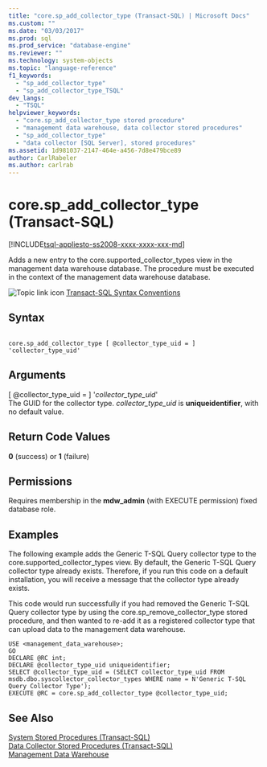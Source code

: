```yaml
---
title: "core.sp_add_collector_type (Transact-SQL) | Microsoft Docs"
ms.custom: ""
ms.date: "03/03/2017"
ms.prod: sql
ms.prod_service: "database-engine"
ms.reviewer: ""
ms.technology: system-objects
ms.topic: "language-reference"
f1_keywords: 
  - "sp_add_collector_type"
  - "sp_add_collector_type_TSQL"
dev_langs: 
  - "TSQL"
helpviewer_keywords: 
  - "core.sp_add_collector_type stored procedure"
  - "management data warehouse, data collector stored procedures"
  - "sp_add_collector_type"
  - "data collector [SQL Server], stored procedures"
ms.assetid: 1d981037-2147-464e-a456-7d8e479bce89
author: CarlRabeler
ms.author: carlrab
---
```

# core.sp_add_collector_type (Transact-SQL)
[!INCLUDE[tsql-appliesto-ss2008-xxxx-xxxx-xxx-md](../../includes/tsql-appliesto-ss2008-xxxx-xxxx-xxx-md.md)]

  Adds a new entry to the core.supported_collector_types view in the management data warehouse database. The procedure must be executed in the context of the management data warehouse database.  
  
 ![Topic link icon](../../database-engine/configure-windows/media/topic-link.gif "Topic link icon") [Transact-SQL Syntax Conventions](../../t-sql/language-elements/transact-sql-syntax-conventions-transact-sql.md)  
  
## Syntax  
  
```  
  
core.sp_add_collector_type [ @collector_type_uid = ] 'collector_type_uid'  
```  
  
## Arguments  
 [ @collector_type_uid = ] '*collector_type_uid*'  
 The GUID for the collector type. *collector_type_uid* is **uniqueidentifier**, with no default value.  
  
## Return Code Values  
 **0** (success) or **1** (failure)  
  
## Permissions  
 Requires membership in the **mdw_admin** (with EXECUTE permission) fixed database role.  
  
## Examples  
 The following example adds the Generic T-SQL Query collector type to the core.supported_collector_types view. By default, the Generic T-SQL Query collector type already exists. Therefore, if you run this code on a default installation, you will receive a message that the collector type already exists.  
  
 This code would run successfully if you had removed the Generic T-SQL Query collector type by using the core.sp_remove_collector_type stored procedure, and then wanted to re-add it as a registered collector type that can upload data to the management data warehouse.  
  
```  
USE <management_data_warehouse>;  
GO  
DECLARE @RC int;  
DECLARE @collector_type_uid uniqueidentifier;  
SELECT @collector_type_uid = (SELECT collector_type_uid FROM msdb.dbo.syscollector_collector_types WHERE name = N'Generic T-SQL Query Collector Type');  
EXECUTE @RC = core.sp_add_collector_type @collector_type_uid;  
```  
  
## See Also  
 [System Stored Procedures &#40;Transact-SQL&#41;](../../relational-databases/system-stored-procedures/system-stored-procedures-transact-sql.md)   
 [Data Collector Stored Procedures &#40;Transact-SQL&#41;](../../relational-databases/system-stored-procedures/data-collector-stored-procedures-transact-sql.md)   
 [Management Data Warehouse](../../relational-databases/data-collection/management-data-warehouse.md)  
  
  
